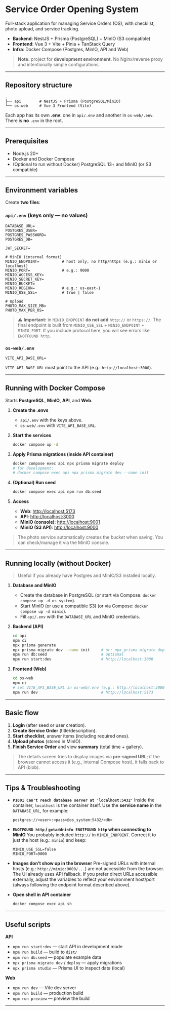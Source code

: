 # Service Order Opening System

Full-stack application for managing Service Orders (OS), with checklist, photo upload, and service tracking.

* **Backend**: NestJS + Prisma (PostgreSQL) + MinIO (S3 compatible)
* **Frontend**: Vue 3 + Vite + Pinia + TanStack Query
* **Infra**: Docker Compose (Postgres, MinIO, API and Web)

> **Note:** project for **development environment**. No Nginx/reverse proxy and intentionally simple configurations.

---

## Repository structure

```
.
├── api        # NestJS + Prisma (PostgreSQL/MinIO)
└── os-web     # Vue 3 Frontend (Vite)
```

Each app has its own **.env**: one in `api/.env` and another in `os-web/.env`.
There is **no** `.env` in the root.

---

## Prerequisites

* Node.js 20+
* Docker and Docker Compose
* (Optional to run without Docker) PostgreSQL 13+ and MinIO (or S3 compatible)

---

## Environment variables

Create **two files**:

### `api/.env` (keys only — no values)

```
DATABASE_URL=
POSTGRES_USER=
POSTGRES_PASSWORD=
POSTGRES_DB=

JWT_SECRET=

# MinIO (internal format)
MINIO_ENDPOINT=          # host only, no http/https (e.g.: minio or localhost)
MINIO_PORT=              # e.g.: 9000
MINIO_ACCESS_KEY=
MINIO_SECRET_KEY=
MINIO_BUCKET=
MINIO_REGION=            # e.g.: us-east-1
MINIO_USE_SSL=           # true | false

# Upload
PHOTO_MAX_SIZE_MB=
PHOTO_MAX_PER_OS=
```

> ⚠️ **Important:** in `MINIO_ENDPOINT` **do not add** `http://` or `https://`.
> The final endpoint is built from `MINIO_USE_SSL` + `MINIO_ENDPOINT` + `MINIO_PORT`.
> If you include protocol here, you will see errors like `ENOTFOUND http`.

### `os-web/.env`

```
VITE_API_BASE_URL=
```

`VITE_API_BASE_URL` must point to the API (e.g.: `http://localhost:3000`).

---

## Running with Docker Compose

Starts **PostgreSQL**, **MinIO**, **API**, and **Web**.

1. **Create the .envs**

   * `api/.env` with the keys above.
   * `os-web/.env` with `VITE_API_BASE_URL`.

2. **Start the services**

   ```bash
   docker compose up -d
   ```

3. **Apply Prisma migrations (inside API container)**

   ```bash
   docker compose exec api npx prisma migrate deploy
   # for development:
   # docker compose exec api npx prisma migrate dev --name init
   ```

4. **(Optional) Run seed**

   ```bash
   docker compose exec api npm run db:seed
   ```

5. **Access**

   * **Web**: [http://localhost:5173](http://localhost:5173)
   * **API**: [http://localhost:3000](http://localhost:3000)
   * **MinIO (console)**: [http://localhost:9001](http://localhost:9001)
   * **MinIO (S3 API)**: [http://localhost:9000](http://localhost:9000)

> The photo service automatically creates the *bucket* when saving. You can check/manage it via the MinIO console.

---

## Running locally (without Docker)

> Useful if you already have Postgres and MinIO/S3 installed locally.

1. **Database and MinIO**

   * Create the database in PostgreSQL
     (or start via Compose: `docker compose up -d os_system`).
   * Start MinIO (or use a compatible S3)
     (or via Compose: `docker compose up -d minio`).
   * Fill `api/.env` with the `DATABASE_URL` and MinIO credentials.

2. **Backend (API)**

   ```bash
   cd api
   npm ci
   npx prisma generate
   npx prisma migrate dev --name init     # or: npx prisma migrate deploy
   npm run db:seed                        # optional
   npm run start:dev                      # http://localhost:3000
   ```

3. **Frontend (Web)**

   ```bash
   cd os-web
   npm ci
   # set VITE_API_BASE_URL in os-web/.env (e.g.: http://localhost:3000)
   npm run dev                            # http://localhost:5173
   ```

---

## Basic flow

1. **Login** (after seed or user creation).
2. **Create Service Order** (title/description).
3. **Start checklist**, answer items (including required ones).
4. **Upload photos** (stored in MinIO).
5. **Finish Service Order** and view **summary** (total time + gallery).

> The details screen tries to display images via **pre-signed URL**; if the browser cannot access it (e.g., internal Compose host), it falls back to API (blob).

---

## Tips & Troubleshooting

* **`P1001 Can't reach database server at 'localhost:5432'`**
  Inside the container, `localhost` is the container itself. Use the **service name** in the `DATABASE_URL`, for example:

  ```
  postgres://<user>:<pass>@os_system:5432/<db>
  ```

* **`ENOTFOUND http` / `getaddrinfo ENOTFOUND http` when connecting to MinIO**
  You probably included `http://` in `MINIO_ENDPOINT`.
  Correct it to just the host (e.g.: `minio`) and keep:

  ```
  MINIO_USE_SSL=false
  MINIO_PORT=9000
  ```

* **Images don’t show up in the browser**
  Pre-signed URLs with internal hosts (e.g.: `http://minio:9000/...`) are not accessible from the browser.
  The UI already uses API fallback. If you prefer direct URLs accessible externally, adjust the variables to reflect your environment host/port (always following the endpoint format described above).

* **Open shell in API container**

  ```bash
  docker compose exec api sh
  ```

---

## Useful scripts

**API**

* `npm run start:dev` — start API in development mode
* `npm run build` — build to `dist/`
* `npm run db:seed` — populate example data
* `npx prisma migrate dev` / `deploy` — apply migrations
* `npx prisma studio` — Prisma UI to inspect data (local)

**Web**

* `npm run dev` — Vite dev server
* `npm run build` — production build
* `npm run preview` — preview the build

---
